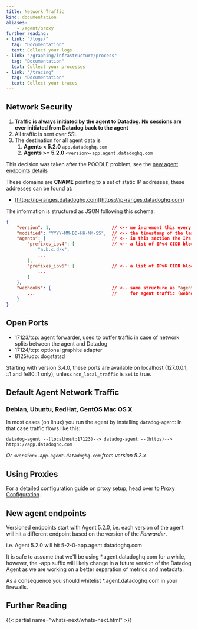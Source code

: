 ```yaml
---
title: Network Traffic
kind: documentation
aliases:
    - /agent/proxy
further_reading:
- link: "/logs/"
  tag: "Documentation"
  text: Collect your logs
- link: "/graphing/infrastructure/process"
  tag: "Documentation"
  text: Collect your processes
- link: "/tracing"
  tag: "Documentation"
  text: Collect your traces
---
```


## Network Security

1. **Traffic is always initiated by the agent to Datadog. No sessions are ever initiated from Datadog back to the agent**
2. All traffic is sent over SSL
3. The destination for all agent data is
    1. **Agents < 5.2.0** `app.datadoghq.com`
    1. **Agents >= 5.2.0** `<version>-app.agent.datadoghq.com`

This decision was taken after the POODLE problem, see the [new agent endpoints details](#new-agent-endpoints)

These domains are **CNAME** pointing to a set of static IP addresses, these addresses can be found at:  

* [https://ip-ranges.datadoghq.com](https://ip-ranges.datadoghq.com)

The information is structured as JSON following this schema: 

```json
{
    "version": 1,                       // <-- we increment this every time the information is changed
    "modified": "YYYY-MM-DD-HH-MM-SS",  // <-- the timestamp of the last modification
    "agents": {                         // <-- in this section the IPs used for the agent traffic intake
        "prefixes_ipv4": [              // <-- a list of IPv4 CIDR blocks
            "a.b.c.d/x",
            ...
        ],
        "prefixes_ipv6": [              // <-- a list of IPv6 CIDR blocks
            ...
        ]
    },
    "webhooks": {                       // <-- same structure as "agents" but this section is not relevant
        ...                             //     for agent traffic (webhooks delivered by Datadog to the internet)
    }
}
```

## Open Ports

* 17123/tcp: agent forwarder, used to buffer traffic in case of network
  splits between the agent and Datadog
* 17124/tcp: optional graphite adapter
* 8125/udp: dogstatsd

Starting with version 3.4.0, these ports are available on localhost
(127.0.0.1, ::1 and fe80::1 only), unless `non_local_traffic` is set
to true.

## Default Agent Network Traffic

### Debian, Ubuntu, RedHat, CentOS Mac OS X

In most cases (on linux) you run the agent by installing `datadog-agent`: In that case traffic flows like this:

    datadog-agent --(localhost:17123)--> datadog-agent --(https)--> https://app.datadoghq.com

_Or `<version>-app.agent.datadoghq.com` from version 5.2.x_

## Using Proxies

For a detailed configuration guide on proxy setup, head over to [Proxy Configuration](/agent/proxy).

## New agent endpoints

Versioned endpoints start with Agent 5.2.0, i.e. each version of the agent will hit a different endpoint based on the version of the *Forwarder*.  

i.e. Agent 5.2.0 will hit 5-2-0-app.agent.datadoghq.com  

It is safe to assume that we'll be using *.agent.datadoghq.com for a while, however, the -app suffix will likely change in a future version of the Datadog Agent as we are working on a better separation of metrics and metadata.

As a consequence you should whitelist *.agent.datadoghq.com in your firewalls.

## Further Reading

{{< partial name="whats-next/whats-next.html" >}}